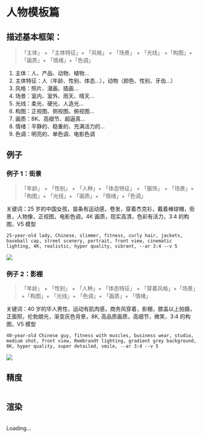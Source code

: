 # 人物模板篇

## 描述基本框架：

> 「主体」 + 「主体特征」+ 「风格」 + 「场景」 + 「光线」 +「构图」+ 「画质」+ 「情绪」+「色调」

1. 主体：人、产品、动物、植物...
1. 主体特征：人（年龄、性别、体态...），动物（颜色、性别、牙齿...）
1. 风格：照片、漫画、插画...
1. 场景：室内、室外、雨天、晴天...
1. 光线：柔光、硬光、人造光...
1. 构图：正视图、侧视图、俯视图...
1. 画质：8K、高细节、超逼真...
1. 情绪：平静的、稳重的、充满活力的...
1. 色调：明亮的、单色调、电影色调

## 例子

### 例子 1：街景

> 「年龄」 + 「性别」 + 「人种」+ 「体态特征」 + 「服饰」 + 「场景」+「构图」+ 「光线」+ 「画质」+ 「情绪」+「色调」

关键词：25 岁的中国女孩，苗条有运动感，卷发，穿着杰克衫，戴着棒球帽，街景，人物像，正视图，电影色调，4K 画质，现实高清，色彩有活力，3:4 的构图，V5 模型

```
25-year-old lady, Chinese, slimmer, fitness, curly hair, jackets, baseball cap, street scenery, portrait, front view, cinematic lighting, 4K, realistic, hyper quality, vibrant, --ar 3:4 --v 5
```

![](https://media.discordapp.net/attachments/1093787021706792972/1098222145521328218/mobee_25-year-old_lady_Chinese_slimmer_fitness_curly_hair_jacke_f25d0376-c627-4542-af38-ecf94089b069.png)

### 例子 2：影棚

> 「年龄」 + 「性别」 + 「人种」+ 「体态特征」 + 「穿着风格」+「场景」+「构图」+ 「光线」+ 「色调」+ 「画质」+ 「情绪」

关键词：40 岁的华人男性，运动有肌肉感，商务风穿着，影棚，膝盖以上拍摄，正面照，伦勃朗光，渐变灰色背景，8K, 高品质画质，高细节，微笑，3:4 的构图，V5 模型

```
40-year-old Chinese guy, fitness with muscles, business wear, studio, medium shot, front view, Rembrandt lighting, gradient grey background, 8K, hyper quality, super detailed, smile, --ar 3:4 --v 5
```
![](https://media.discordapp.net/attachments/1093787021706792972/1098222186155745390/mobee_40-year-old_Chinese_guy_fitness_with_muscles_business_wea_ad213752-8bd8-4bd2-9790-ea81994fafe0.png)

## 精度

<output data-lang="output">
  <table>
  <thead>
    <tr>
      <template v-for="item in groupSize":key="item">
        <th>Style</th><th>Description</th>
      </template>
    </tr>
  </thead>
  <tbody v-if="images.AngleOfView">
    <tr v-for="(group, index) in groups(images.AngleOfView)" :key="index">
      <template v-for="item in group":key="item.title">
        <td>
          <i @click="copyText" :title="item.title">{{ item.title }}</i>
        </td>
        <td>
          <template v-if="item.image">
            <a class="tt-image"  @mouseover="showTooltipDebounced" @mouseout="hideTooltip" :href="`${item.image}?width=400&height=400`" target="_blank">{{ item.content }}</a>
          </template>
          <template v-else>
            {{ item.content }}
          </template>
        </td>
      </template>
    </tr>
    </tbody>
  </table>
</output>

## 渲染

<output data-lang="output">
  <table>
  <thead>
    <tr>
      <template v-for="item in groupSize":key="item">
        <th>Style</th><th>Description</th>
      </template>
    </tr>
  </thead>
  <tbody v-if="images.Illumination">
    <tr v-for="(group, index) in groups(images.Illumination)" :key="index">
      <template v-for="item in group":key="item.title">
        <td>
          <i @click="copyText" :title="item.title">{{ item.title }}</i>
        </td>
        <td>
          <template v-if="item.image">
            <a class="tt-image"  @mouseover="showTooltipDebounced" @mouseout="hideTooltip" :href="`${item.image}?width=400&height=400`" target="_blank">{{ item.content }}</a>
          </template>
          <template v-else>
            {{ item.content }}
          </template>
        </td>
      </template>
    </tr>
    </tbody>
  </table>
</output>

<output data-lang="output">
  <div id="tooltip" v-show="tooltipVisible" :style="{ top: tooltipTop + 'px', left: tooltipLeft + 'px' }">
    <img v-if="tooltipImgSrc" :src="tooltipImgSrc" @load="hideLoading" :class="{ 'hidden': loadingVisible }" />
    <div v-if="loadingVisible" class="loading">Loading...</div>
  </div>
</output>
